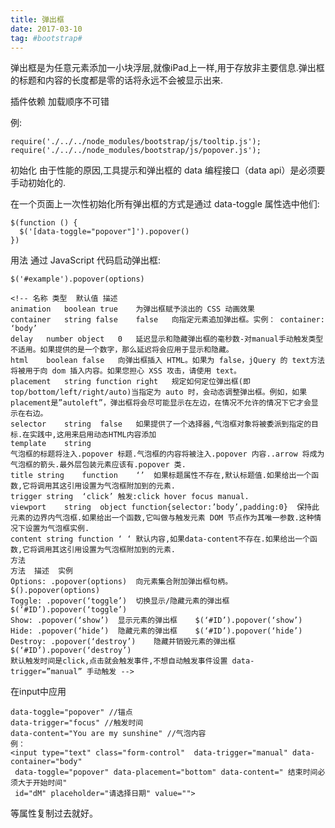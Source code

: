 ```yaml
---
title: 弹出框
date: 2017-03-10
tag: #bootstrap#
---
```



弹出框是为任意元素添加一小块浮层,就像iPad上一样,用于存放非主要信息.弹出框的标题和内容的长度都是零的话将永远不会被显示出来.

插件依赖
加载顺序不可错

例:

```
require('./../../node_modules/bootstrap/js/tooltip.js');
require('./../../node_modules/bootstrap/js/popover.js');
```
初始化
由于性能的原因,工具提示和弹出框的 data 编程接口（data api）是必须要手动初始化的.

在一个页面上一次性初始化所有弹出框的方式是通过 data-toggle 属性选中他们:

```
$(function () {
  $('[data-toggle="popover"]').popover()
})
```
用法
通过 JavaScript 代码启动弹出框:

```$('#example').popover(options)```

```
<!-- 名称	类型	默认值	描述
animation	boolean	true	为弹出框赋予淡出的 CSS 动画效果
container	string false	false	向指定元素追加弹出框。实例： container: ‘body’
delay	number object	0	延迟显示和隐藏弹出框的毫秒数-对manual手动触发类型不适用。如果提供的是一个数字，那么延迟将会应用于显示和隐藏。
html	boolean	false	向弹出框插入 HTML。如果为 false，jQuery 的 text方法将被用于向 dom 插入内容。如果您担心 XSS 攻击，请使用 text。
placement	string function	right	规定如何定位弹出框(即top/bottom/left/right/auto)当指定为 auto 时，会动态调整弹出框。例如，如果 placement是”autoleft”，弹出框将会尽可能显示在左边，在情况不允许的情况下它才会显示在右边。
selector	string	false	如果提供了一个选择器,气泡框对象将被委派到指定的目标.在实践中,这用来启用动态HTML内容添加
template	string	
气泡框的标题将注入.popover 标题.气泡框的内容将被注入.popover 内容..arrow 将成为气泡框的箭头.最外层包装元素应该有.popover 类.
title string	function	‘’	如果标题属性不存在,默认标题值.如果给出一个函数,它将调用其这引用设置为气泡框附加到的元素.
trigger	string	‘click’	触发:click hover focus manual.
viewport	string	object function{selector:’body’,padding:0}	保持此元素的边界内气泡框.如果给出一个函数,它叫做与触发元素 DOM 节点作为其唯一参数.这种情况下设置为气泡框实例.
content	string function	‘ ‘	默认内容,如果data-content不存在.如果给出一个函数,它将调用其这引用设置为气泡框附加到的元素.
方法
方法	描述	实例
Options: .popover(options)	向元素集合附加弹出框句柄。	$().popover(options)
Toggle: .popover(‘toggle’)	切换显示/隐藏元素的弹出框	$(‘#ID’).popover(‘toggle’)
Show: .popover(‘show’)	显示元素的弹出框	$(‘#ID’).popover(‘show’)
Hide: .popover(‘hide’)	隐藏元素的弹出框	$(‘#ID’).popover(‘hide’)
Destroy: .popover(‘destroy’)	隐藏并销毁元素的弹出框	$(‘#ID’).popover(‘destroy’)
默认触发时间是click,点击就会触发事件,不想自动触发事件设置 data-trigger=”manual” 手动触发 -->
```

在input中应用

```
data-toggle="popover" //锚点
data-trigger="focus" //触发时间
data-content="You are my sunshine" //气泡内容
例：
<input type="text" class="form-control"  data-trigger="manual" data-container="body" 
 data-toggle="popover" data-placement="bottom" data-content=" 结束时间必须大于开始时间" 
 id="dM" placeholder="请选择日期" value="">
 ```

等属性复制过去就好。